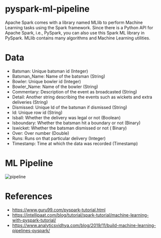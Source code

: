 # pyspark-ml-pipeline
Apache Spark comes with a library named MLlib to perform Machine Learning tasks using the Spark framework. Since there is a Python API for Apache Spark, i.e., PySpark, you can also use this Spark ML library in PySpark. MLlib contains many algorithms and Machine Learning utilities.
# Data
- Batsman: Unique batsman id (Integer)
- Batsman_Name: Name of the batsman (String)
- Bowler: Unique bowler id (Integer)
- Bowler_Name: Name of the bowler (String)
- Commentary: Description of the event as broadcasted (String)
- Detail: Another string describing the events such as wickets and extra deliveries (String)
- Dismissed: Unique Id of the batsman if dismissed (String)
- Id: Unique row id (String)
- Isball: Whether the delivery was legal or not (Boolean)
- Isboundary: Whether the batsman hit a boundary or not (Binary)
- Iswicket: Whether the batsman dismissed or not ( Binary)
- Over: Over number (Double)
- Runs: Runs on that particular delivery (Integer)
- Timestamp: Time at which the data was recorded (Timestamp)

# ML Pipeline 
![pipeline](https://cdn.analyticsvidhya.com/wp-content/uploads/2019/11/basic_pipeline.png)

# References
- https://www.guru99.com/pyspark-tutorial.html
- https://intellipaat.com/blog/tutorial/spark-tutorial/machine-learning-with-pyspark-tutorial/
- https://www.analyticsvidhya.com/blog/2019/11/build-machine-learning-pipelines-pyspark/
